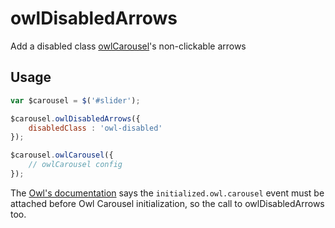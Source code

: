 # owlDisabledArrows
Add a disabled class [owlCarousel](https://github.com/smashingboxes/OwlCarousel2)'s non-clickable arrows

## Usage
``` javascript
var $carousel = $('#slider');

$carousel.owlDisabledArrows({
	disabledClass : 'owl-disabled'
});

$carousel.owlCarousel({
	// owlCarousel config
});
```

The [Owl's documentation](http://owlcarousel.owlgraphic.com/demos/events.html) says the `initialized.owl.carousel` event must be attached before Owl Carousel initialization, so the call to owlDisabledArrows too.
